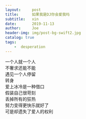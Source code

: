 ```yaml
---
layout:     post
title:      如果我是DJ你会爱我吗
subtitle:   xin
date:       2019-11-13
author:     Joe
header-img: img/post-bg-swift2.jpg
catalog: true
tags:
    -  desperation   
---
```

一个人就一个人  
不奢求还能不能  
遇见一个人停留  
转身  
爱上冰冷是一种借口  
假装自己很苛刻  
丢掉所有的狂热  
努力变得更快乐就好了  
可是却遗失了爱人的权利  
